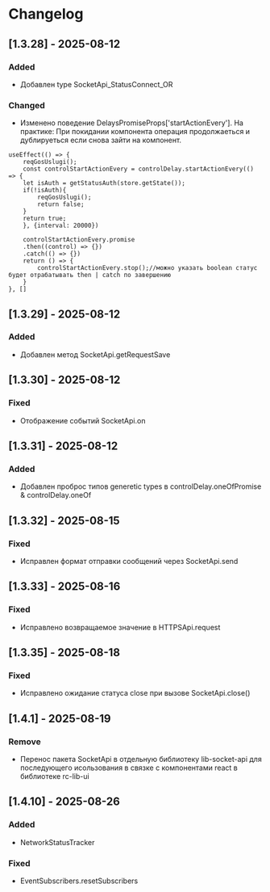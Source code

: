 # Changelog

## [1.3.28] - 2025-08-12

### Added
- Добавлен type SocketApi_StatusConnect_OR

### Changed
- Изменено поведение DelaysPromiseProps['startActionEvery']. 
   На практике: При покидании компонента операция продолжаеться и дублируеться если снова зайти на компонент. 

```tsx
useEffect(() => {
    reqGosUslugi();
    const controlStartActionEvery = controlDelay.startActionEvery(() => {
    let isAuth = getStatusAuth(store.getState());
    if(!isAuth){ 
        reqGosUslugi();
        return false;
    }
    return true;
    }, {interval: 20000})

    controlStartActionEvery.promise
    .then((control) => {})
    .catch(() => {})
    return () => {
        controlStartActionEvery.stop();//можно указать boolean статус будет отрабатывать then | catch по завершению
    }
}, []
```
   
## [1.3.29] - 2025-08-12
### Added
- Добавлен метод SocketApi.getRequestSave

## [1.3.30] - 2025-08-12
### Fixed
- Отображение событий SocketApi.on

## [1.3.31] - 2025-08-12
### Added
- Добавлен проброс типов generetic types в controlDelay.oneOfPromise & controlDelay.oneOf 

## [1.3.32] - 2025-08-15
### Fixed
- Исправлен формат отправки сообщений через SocketApi.send 

## [1.3.33] - 2025-08-16
### Fixed
- Исправлено возвращаемое значение в HTTPSApi.request

## [1.3.35] - 2025-08-18
### Fixed
- Исправлено ожидание статуса close при вызове SocketApi.close()

## [1.4.1] - 2025-08-19
### Remove
- Перенос пакета SocketApi в отдельную библиотеку lib-socket-api для последующего исользования в связке с компонентами react в библиотеке  rc-lib-ui

## [1.4.10] - 2025-08-26
### Added
- NetworkStatusTracker
### Fixed
- EventSubscribers.resetSubscribers
